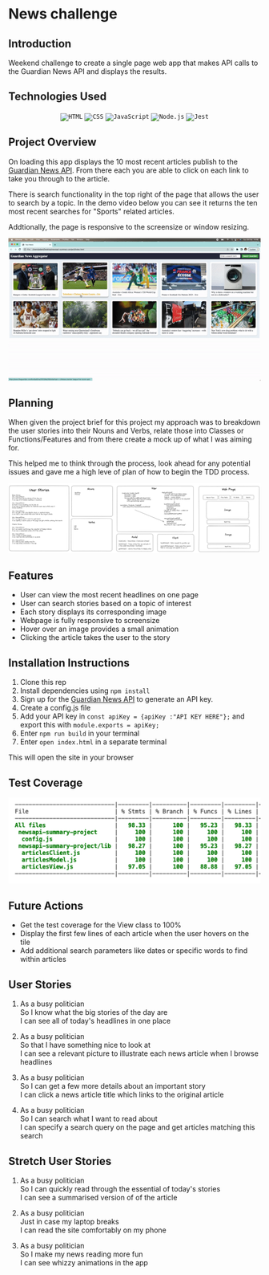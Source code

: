 # News challenge

## Introduction

Weekend challenge to create a single page web app that makes API calls to the Guardian News API and displays the results.

## Technologies Used

<div align="center">
	<code><img height="40" src="https://user-images.githubusercontent.com/25181517/192158954-f88b5814-d510-4564-b285-dff7d6400dad.png" alt="HTML" title="HTML" /></code>
	<code><img height="40" src="https://user-images.githubusercontent.com/25181517/183898674-75a4a1b1-f960-4ea9-abcb-637170a00a75.png" alt="CSS" title="CSS" /></code>
	<code><img height="40" src="https://user-images.githubusercontent.com/25181517/117447155-6a868a00-af3d-11eb-9cfe-245df15c9f3f.png" alt="JavaScript" title="JavaScript" /></code>
	<code><img height="40" src="https://user-images.githubusercontent.com/25181517/183568594-85e280a7-0d7e-4d1a-9028-c8c2209e073c.png" alt="Node.js" title="Node.js" /></code>
	<code><img height="40" src="https://user-images.githubusercontent.com/25181517/187955005-f4ca6f1a-e727-497b-b81b-93fb9726268e.png" alt="Jest" title="Jest" /></code>
</div>

## Project Overview

On loading this app displays the 10 most recent articles publish to the [Guardian News API](https://open-platform.theguardian.com/). From there each you are able to click on each link to take you through to the article.

There is search functionality in the top right of the page that allows the user to search by a topic. In the demo video below you can see it returns the ten most recent searches for "Sports" related articles.

Addtionally, the page is responsive to the screensize or window resizing.

![](./images/site-demo.gif)

## Planning

When given the project brief for this project my approach was to breakdown the user stories into their Nouns and Verbs, relate those into Classes or Functions/Features and from there create a mock up of what I was aiming for.

This helped me to think through the process, look ahead for any potential issues and gave me a high leve of plan of how to begin the TDD process.

![](./images/programmeDiagram.png)

## Features

- User can view the most recent headlines on one page
- User can search stories based on a topic of interest
- Each story displays its corresponding image
- Webpage is fully responsive to screensize
- Hover over an image provides a small animation
- Clicking the article takes the user to the story

## Installation Instructions

1. Clone this rep
2. Install dependencies using `npm install`
3. Sign up for the [Guardian News API](https://open-platform.theguardian.com/) to generate an API key.
4. Create a config.js file
5. Add your API key in `const apiKey = {apiKey :"API KEY HERE"};` and export this with `module.exports = apiKey;`
6. Enter `npm run build` in your terminal
7. Enter `open index.html` in a separate terminal

This will open the site in your browser

## Test Coverage

![](./images/test-coverage.png)

## Future Actions

- Get the test coverage for the View class to 100%
- Display the first few lines of each article when the user hovers on the tile
- Add additional search parameters like dates or specific words to find within articles

## User Stories

1. As a busy politician<br/>
   So I know what the big stories of the day are<br/>
   I can see all of today's headlines in one place

2. As a busy politician<br/>
   So that I have something nice to look at<br/>
   I can see a relevant picture to illustrate each news article when I browse headlines<br/>

3. As a busy politician<br/>
   So I can get a few more details about an important story<br/>
   I can click a news article title which links to the original article<br/>

4. As a busy politician<br/>
   So I can search what I want to read about<br/>
   I can specify a search query on the page and get articles matching this search<br/>

## Stretch User Stories

1. As a busy politician<br/>
   So I can quickly read through the essential of today's stories<br/>
   I can see a summarised version of of the article <br/>

2. As a busy politician<br/>
   Just in case my laptop breaks<br/>
   I can read the site comfortably on my phone<br/>

3. As a busy politician<br/>
   So I make my news reading more fun<br/>
   I can see whizzy animations in the app<br/>
